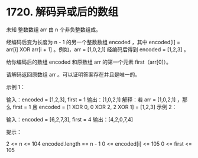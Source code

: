 # 1720. 解码异或后的数组
  未知 整数数组 arr 由 n 个非负整数组成。
  
  经编码后变为长度为 n - 1 的另一个整数数组 encoded ，其中 encoded[i] = arr[i] XOR arr[i + 1] 。例如，arr = [1,0,2,1] 经编码后得到 encoded = [1,2,3] 。
  
  给你编码后的数组 encoded 和原数组 arr 的第一个元素 first（arr[0]）。
  
  请解码返回原数组 arr 。可以证明答案存在并且是唯一的。
  
   
  
  示例 1：
  
  输入：encoded = [1,2,3], first = 1
  输出：[1,0,2,1]
  解释：若 arr = [1,0,2,1] ，那么 first = 1 且 encoded = [1 XOR 0, 0 XOR 2, 2 XOR 1] = [1,2,3]
  示例 2：
  
  输入：encoded = [6,2,7,3], first = 4
  输出：[4,2,0,7,4]
   
  
  提示：
  
  2 <= n <= 104
  encoded.length == n - 1
  0 <= encoded[i] <= 105
  0 <= first <= 105
